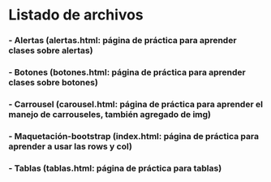 # Listado de archivos
### - Alertas (alertas.html: página de práctica para aprender clases sobre alertas)
### - Botones (botones.html: página de práctica para aprender clases sobre botones)
### - Carrousel (carousel.html: página de práctica para aprender el manejo de carrouseles, también agregado de img)
### - Maquetación-bootstrap (index.html: página de práctica para aprender a usar las rows y col)
### - Tablas (tablas.html: página de práctica para tablas)
